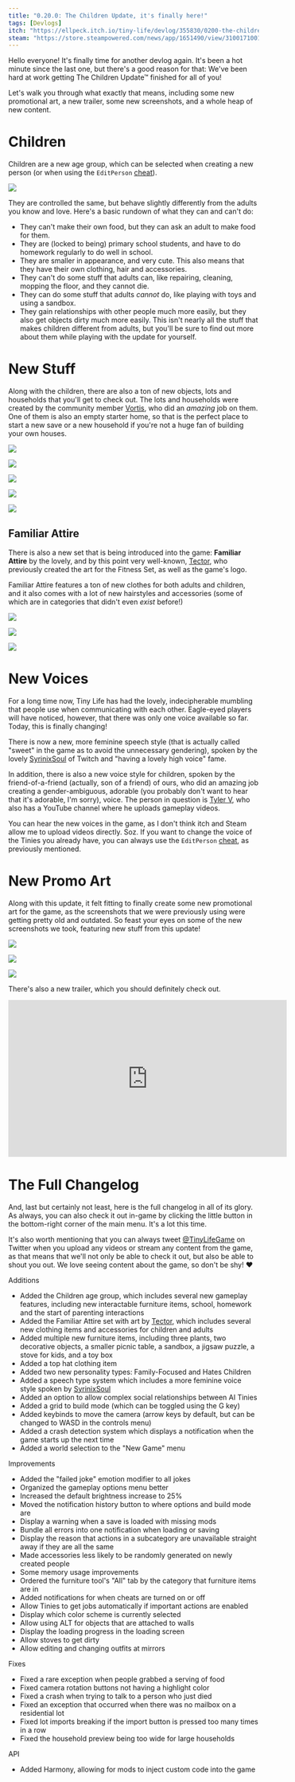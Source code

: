 ```yaml
---
title: "0.20.0: The Children Update, it's finally here!"
tags: [Devlogs]
itch: "https://ellpeck.itch.io/tiny-life/devlog/355830/0200-the-children-update-its-finally-here"
steam: "https://store.steampowered.com/news/app/1651490/view/3100171001731828571"
---
```


Hello everyone! It's finally time for another devlog again. It's been a hot minute since the last one, but there's a good reason for that: We've been hard at work getting The Children Update™ finished for all of you!

Let's walk you through what exactly that means, including some new promotional art, a new trailer, some new screenshots, and a whole heap of new content.

# Children
Children are a new age group, which can be selected when creating a new person (or when using the `EditPerson` [cheat](https://docs.tinylifegame.com/articles/cheats.html)).

![](https://img.itch.zone/aW1nLzgzNjU1NDQucG5n/original/CT5XTJ.png)

They are controlled the same, but behave slightly differently from the adults you know and love. Here's a basic rundown of what they can and can't do:
- They can't make their own food, but they can ask an adult to make food for them.
- They are (locked to being) primary school students, and have to do homework regularly to do well in school.
- They are smaller in appearance, and very cute. This also means that they have their own clothing, hair and accessories.
- They can't do some stuff that adults can, like repairing, cleaning, mopping the floor, and they cannot die.
- They can do some stuff that adults *cannot* do, like playing with toys and using a sandbox.
- They gain relationships with other people much more easily, but they also get objects dirty much more easily.
  This isn't nearly all the stuff that makes children different from adults, but you'll be sure to find out more about them while playing with the update for yourself.

# New Stuff
Along with the children, there are also a ton of new objects, lots and households that you'll get to check out. The lots and households were created by the community member [Vortis](https://steamcommunity.com/id/vortis95/), who did an *amazing* job on them. One of them is also an empty starter home, so that is the perfect place to start a new save or a new household if you're not a huge fan of building your own houses.

![](https://img.itch.zone/aW1nLzgzNjU1NDcucG5n/original/9k5VNe.png)

![](https://img.itch.zone/aW1nLzgzNjU1NTIucG5n/original/tYwLJ1.png)

![](https://img.itch.zone/aW1nLzgzNjU1NTMucG5n/original/K0QyuE.png)

![](https://img.itch.zone/aW1nLzgzNjU1NTYucG5n/original/6Zd4%2FN.png)

![](https://img.itch.zone/aW1nLzgzNjU1NTgucG5n/original/glWQk%2B.png)

## Familiar Attire
There is also a new set that is being introduced into the game: **Familiar Attire** by the lovely, and by this point very well-known, [Tector](https://www.instagram.com/tector_pixel/), who previously created the art for the Fitness Set, as well as the game's logo.

Familiar Attire features a ton of new clothes for both adults and children, and it also comes with a lot of new hairstyles and accessories (some of which are in categories that didn't even *exist* before!)

![](https://img.itch.zone/aW1nLzgzNjU1NjEucG5n/original/HZk5OD.png)

![](https://img.itch.zone/aW1nLzgzNjU1NjMucG5n/original/Qjd0q8.png)

![](https://img.itch.zone/aW1nLzgzNjU1NjYucG5n/original/CWX8Td.png)

# New Voices
For a long time now, Tiny Life has had the lovely, indecipherable mumbling that people use when communicating with each other. Eagle-eyed players will have noticed, however, that there was only one voice available so far. Today, this is finally changing!

There is now a new, more feminine speech style (that is actually called "sweet" in the game as to avoid the unnecessary gendering), spoken by the lovely [SyrinixSoul](https://https://www.twitch.tv/syrinixsoul) of Twitch and "having a lovely high voice" fame.

In addition, there is also a new voice style for children, spoken by the friend-of-a-friend (actually, son of a friend) of ours, who did an amazing job creating a gender-ambiguous, adorable (you probably don't want to hear that it's adorable, I'm sorry), voice. The person in question is [Tyler V](https://www.youtube.com/channel/UCHyeGSQpeXmukFzMWGYKDpQ), who also has a YouTube channel where he uploads gameplay videos.

You can hear the new voices in the game, as I don't think itch and Steam allow me to upload videos directly. Soz. If you want to change the voice of the Tinies you already have, you can always use the `EditPerson` [cheat](https://docs.tinylifegame.com/articles/cheats.html), as previously mentioned.

# New Promo Art
Along with this update, it felt fitting to finally create some new promotional art for the game, as the screenshots that we were previously using were getting pretty old and outdated. So feast your eyes on some of the new screenshots we took, featuring new stuff from this update!

![](https://img.itch.zone/aW1nLzgzNjU1NjcuanBn/original/xtZoOX.jpg)

![](https://img.itch.zone/aW1nLzgzNjU1NjguanBn/original/kofx88.jpg)

![](https://img.itch.zone/aW1nLzgzNjU1NjkuanBn/original/xc3Fi8.jpg)

There's also a new trailer, which you should definitely check out.

<iframe width="560" height="315" src="https://www.youtube.com/embed/iw-D7queVUI" frameborder="0" allow="accelerometer; autoplay; encrypted-media; gyroscope; picture-in-picture" allowfullscreen></iframe>

# The Full Changelog
And, last but certainly not least, here is the full changelog in all of its glory. As always, you can also check it out in-game by clicking the little button in the bottom-right corner of the main menu. It's a lot this time.

It's also worth mentioning that you can always tweet [@TinyLifeGame](https://twitter.com/TinyLifeGame) on Twitter when you upload any videos or stream any content from the game, as that means that we'll not only be able to check it out, but also be able to shout you out. We love seeing content about the game, so don't be shy! ❤

Additions
- Added the Children age group, which includes several new gameplay features, including new interactable furniture items, school, homework and the start of parenting interactions
- Added the Familiar Attire set with art by [Tector](https://www.instagram.com/tector_pixel/), which includes several new clothing items and accessories for children and adults
- Added multiple new furniture items, including three plants, two decorative objects, a smaller picnic table, a sandbox, a jigsaw puzzle, a stove for kids, and a toy box
- Added a top hat clothing item
- Added two new personality types: Family-Focused and Hates Children
- Added a speech type system which includes a more feminine voice style spoken by [SyrinixSoul](https://https://www.twitch.tv/syrinixsoul)
- Added an option to allow complex social relationships between AI Tinies
- Added a grid to build mode (which can be toggled using the G key)
- Added keybinds to move the camera (arrow keys by default, but can be changed to WASD in the controls menu)
- Added a crash detection system which displays a notification when the game starts up the next time
- Added a world selection to the "New Game" menu

Improvements
- Added the "failed joke" emotion modifier to all jokes
- Organized the gameplay options menu better
- Increased the default brightness increase to 25%
- Moved the notification history button to where options and build mode are
- Display a warning when a save is loaded with missing mods
- Bundle all errors into one notification when loading or saving
- Display the reason that actions in a subcategory are unavailable straight away if they are all the same
- Made accessories less likely to be randomly generated on newly created people
- Some memory usage improvements
- Ordered the furniture tool's "All" tab by the category that furniture items are in
- Added notifications for when cheats are turned on or off
- Allow Tinies to get jobs automatically if important actions are enabled
- Display which color scheme is currently selected
- Allow using ALT for objects that are attached to walls
- Display the loading progress in the loading screen
- Allow stoves to get dirty
- Allow editing and changing outfits at mirrors

Fixes
- Fixed a rare exception when people grabbed a serving of food
- Fixed camera rotation buttons not having a highlight color
- Fixed a crash when trying to talk to a person who just died
- Fixed an exception that occurred when there was no mailbox on a residential lot
- Fixed lot imports breaking if the import button is pressed too many times in a row
- Fixed the household preview being too wide for large households

API
- Added Harmony, allowing for mods to inject custom code into the game
